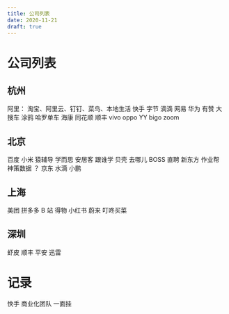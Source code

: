```yaml
---
title: 公司列表
date: 2020-11-21
draft: true
---
```


# 公司列表

## 杭州

阿里： 淘宝、阿里云、钉钉、菜鸟、本地生活
快手
字节
滴滴
网易
华为
有赞
大搜车
涂鸦
哈罗单车
海康
同花顺
顺丰
vivo
oppo
YY
bigo
zoom

## 北京

百度
小米
猿辅导
学而思
安居客
跟谁学
贝壳
去哪儿
BOSS 直聘
新东方
作业帮
神策数据 ？
京东
水滴
小鹏

## 上海

美团
拼多多
B 站
得物
小红书
蔚来
叮咚买菜

## 深圳

虾皮
顺丰
平安
迅雷

# 记录

快手 商业化团队 一面挂
